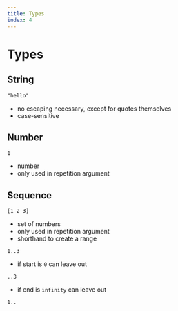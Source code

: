 ```yaml
---
title: Types
index: 4
---
```

# Types



## String

```
"hello"
```

- no escaping necessary, except for quotes themselves
- case-sensitive



## Number

```
1
```

- number
- only used in repetition argument



## Sequence

```
[1 2 3]
```

- set of numbers
- only used in repetition argument
- shorthand to create a range

```
1..3
```

- if start is `0` can leave out

```
..3
```

- if end is `infinity` can leave out

```
1..
```
